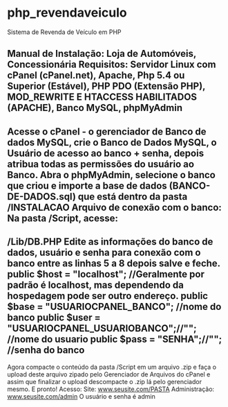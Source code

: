 # php_revendaveiculo
Sistema de Revenda de Veículo em PHP

Manual de Instalação: Loja de Automóveis, Concessionária 
Requisitos: 
Servidor Linux com cPanel (cPanel.net), Apache, Php 5.4 ou Superior (Estável), PHP PDO (Extensão PHP), 
MOD_REWRITE E HTACCESS HABILITADOS (APACHE), Banco MySQL, phpMyAdmin 
----
Acesse o cPanel - o gerenciador de Banco de dados MySQL, crie o Banco de Dados MySQL, o Usuário de acesso ao 
banco + senha, depois atribua todas as permissões do usuário ao Banco. 
Abra o phpMyAdmin, selecione o banco que criou e importe a base de dados (BANCO-DE-DADOS.sql) que está 
dentro da pasta /INSTALACAO 
Arquivo de conexão com o banco: 
Na pasta /Script, acesse: 
-------
/Lib/DB.PHP 
Edite as informações do banco de dados, usuário e senha para conexão com o banco entre as linhas 5 a 8 depois 
salve e feche. 
 public $host = "localhost"; //Geralmente por padrão é localhost, mas dependendo da hospedagem pode ser outro endereço.
 public $base = "USUARIOCPANEL_BANCO"; //nome do banco 
 public $user = "USUARIOCPANEL_USUARIOBANCO";//""; //nome do usuario 
 public $pass = "SENHA";//""; //senha do banco 
-------
Agora compacte o conteúdo da pasta /Script em um arquivo .zip e faça o upload deste arquivo zipado pelo 
Gerenciador de Arquivos do cPanel e assim que finalizar o upload descompacte o .zip lá pelo gerenciador mesmo. 
E pronto! 
Acesso: 
Site: www.seusite.com/PASTA 
Administração: www.seusite.com/admin
O usuário e senha é admin
